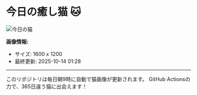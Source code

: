 # 今日の癒し猫 🐱

![今日の猫](https://cdn2.thecatapi.com/images/58mi0uCwO.jpg)

**画像情報:**
- サイズ: 1600 x 1200
- 最終更新: 2025-10-14 01:28

---

このリポジトリは毎日朝9時に自動で猫画像が更新されます。
GitHub Actionsの力で、365日違う猫に出会えます！
